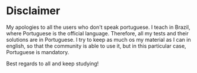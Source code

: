 # Disclaimer
My apologies to all the users who don't speak portuguese. I teach in Brazil, where Portuguese is the official language. Therefore, all my tests and their solutions are in Portuguese. I try to keep as much os my material as I can in english, so that the community is able to use it, but in this particular case, Portuguese is mandatory.

Best regards to all and keep studying!
